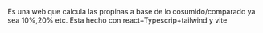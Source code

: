 Es una web que calcula las propinas a base de lo cosumido/comparado ya sea 10%,20% etc. Esta hecho con react+Typescrip+tailwind y vite

